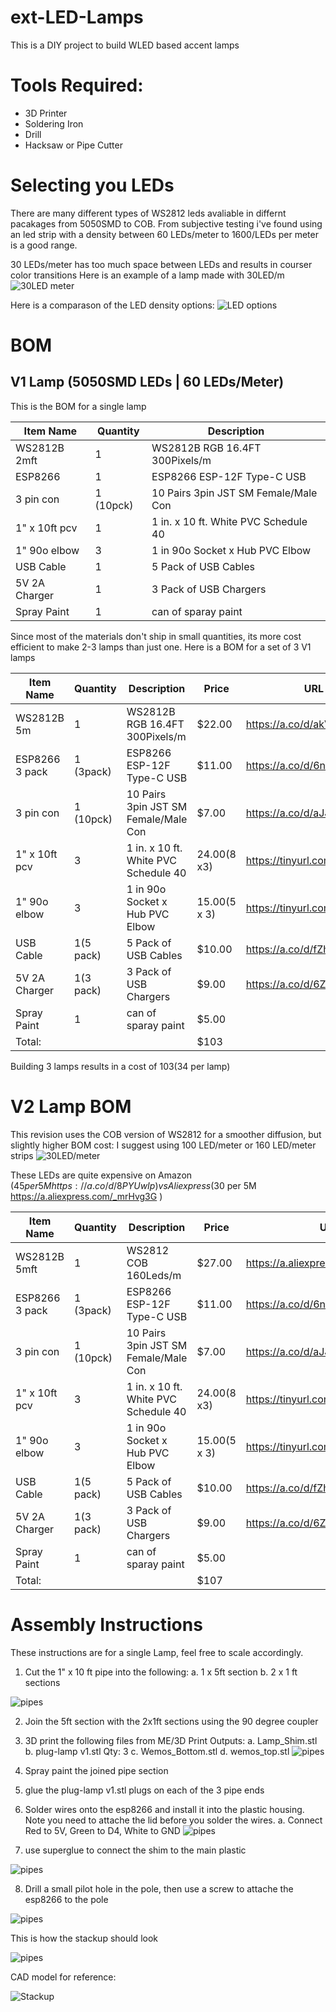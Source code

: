 # ext-LED-Lamps
 This is a DIY project to build WLED based accent lamps

# Tools Required:
 - 3D Printer
 - Soldering Iron
 - Drill
 - Hacksaw or Pipe Cutter

 # Selecting you LEDs
 
 There are many different types of WS2812 leds avaliable in differnt pacakages from 5050SMD to COB. From subjective testing i've found using an led strip with a density between 60 LEDs/meter to 1600/LEDs per meter is a good range.

 30 LEDs/meter has too much space between LEDs and results in courser color transitions
 Here is an example of a lamp made with 30LED/m
 ![30LED meter](pics/30led-meter.HEIC)

Here is a comparason of the LED density options:
 ![LED options](pics/ws2812_5050SMD.png)


 # BOM
 ## V1 Lamp (5050SMD LEDs | 60 LEDs/Meter)

This is the BOM for a single lamp

| Item Name      | Quantity | Description                          | 
|----------------|----------|--------------------------------------|
| WS2812B 2mft   | 1        | WS2812B RGB 16.4FT 300Pixels/m       | 
| ESP8266        | 1        | ESP8266 ESP-12F Type-C USB           | 
| 3 pin con      | 1 (10pck)| 10 Pairs 3pin JST SM Female/Male Con | 
| 1" x 10ft pcv  | 1        | 1 in. x 10 ft. White PVC Schedule 40 | 
| 1" 90o elbow   | 3        | 1 in 90o Socket x Hub PVC Elbow      | 
| USB Cable      | 1        | 5 Pack of USB Cables                 | 
| 5V 2A Charger  | 1        | 3 Pack of USB Chargers               | 
| Spray Paint    | 1        | can of sparay paint                  |


Since most of the materials don't ship in small quantities, its more cost efficient to make 2-3 lamps than just one.
Here is a BOM for a set of 3 V1 lamps

| Item Name      | Quantity | Description                          | Price          | URL                            |
|----------------|----------|--------------------------------------|----------------|--------------------------------|
| WS2812B 5m     | 1        | WS2812B RGB 16.4FT 300Pixels/m       | $22.00         | https://a.co/d/akVGvSk         |
| ESP8266 3 pack | 1 (3pack)| ESP8266 ESP-12F Type-C USB           | $11.00         | https://a.co/d/6nqaI22         |
| 3 pin con      | 1 (10pck)| 10 Pairs 3pin JST SM Female/Male Con | $7.00          | https://a.co/d/aJJjx0d         |
| 1" x 10ft pcv  | 3        | 1 in. x 10 ft. White PVC Schedule 40 | $24.00 ($8 x3) | https://tinyurl.com/MainPipe   |
| 1" 90o elbow   | 3        | 1 in 90o Socket x Hub PVC Elbow      | $15.00 ($5 x 3)| https://tinyurl.com/SideOutlit |
| USB Cable      | 1(5 pack)| 5 Pack of USB Cables                 | $10.00         | https://a.co/d/fZhfnr1         |
| 5V 2A Charger  | 1(3 pack)| 3 Pack of USB Chargers               | $9.00          | https://a.co/d/6ZhHEuX         |
| Spray Paint    | 1        | can of sparay paint                  | $5.00          |                                |
|     Total:     |          |                                      | $103           |                   

Building 3 lamps results in a cost of $103 ($34 per lamp)

# V2 Lamp BOM
This revision uses the COB version of WS2812 for a smoother diffusion, but slightly higher BOM cost:
I suggest using 100 LED/meter or 160 LED/meter strips
 ![30LED/meter](pics/ws2812_COB.png)

 These LEDs are quite expensive on Amazon ($45 per 5M https://a.co/d/8PYUwIp) vs Aliexpress ($30 per 5M https://a.aliexpress.com/_mrHvg3G )

| Item Name      | Quantity | Description                          | Price          | URL                               |
|----------------|----------|--------------------------------------|----------------|-----------------------------------|
| WS2812B 5mft   | 1        | WS2812 COB 160Leds/m                 | $27.00         | https://a.aliexpress.com/_mrHvg3G |
| ESP8266 3 pack | 1 (3pack)| ESP8266 ESP-12F Type-C USB           | $11.00         | https://a.co/d/6nqaI22            |
| 3 pin con      | 1 (10pck)| 10 Pairs 3pin JST SM Female/Male Con | $7.00          | https://a.co/d/aJJjx0d            |
| 1" x 10ft pcv  | 3        | 1 in. x 10 ft. White PVC Schedule 40 | $24.00 ($8 x3) | https://tinyurl.com/MainPipe      |
| 1" 90o elbow   | 3        | 1 in 90o Socket x Hub PVC Elbow      | $15.00 ($5 x 3)| https://tinyurl.com/SideOutlit    |
| USB Cable      | 1(5 pack)| 5 Pack of USB Cables                 | $10.00         | https://a.co/d/fZhfnr1            |
| 5V 2A Charger  | 1(3 pack)| 3 Pack of USB Chargers               | $9.00          | https://a.co/d/6ZhHEuX            |
| Spray Paint    | 1        | can of sparay paint                  | $5.00          |                                   |
|     Total:     |          |                                      | $107           |  

 # Assembly Instructions
 These instructions are for a single Lamp, feel free to scale accordingly.

1. Cut the 1" x 10 ft pipe into the following:
  a. 1 x 5ft section
  b. 2 x 1 ft sections

  ![pipes](pics/Pipes.HEIC)

2. Join the 5ft section with the 2x1ft sections using the 90 degree coupler

3. 3D print the following files from ME/3D Print Outputs:
   a. Lamp_Shim.stl
   b. plug-lamp v1.stl  Qty: 3
   c. Wemos_Bottom.stl
   d. wemos_top.stl
  ![pipes](pics/print_files.HEIC)

4. Spray paint the joined pipe section

5. glue the plug-lamp v1.stl plugs on each of the 3 pipe ends

6. Solder wires onto the esp8266 and install it into the plastic housing. Note you need to attache the lid before you solder the wires.
   a. Connect Red to 5V, Green to D4, White to GND
![pipes](pics/solder_wires.HEIC)

7. use superglue to connect the shim to the main plastic
   
![pipes](pics/connect_shim.HEIC)

8. Drill a small pilot hole in the pole, then use a screw to attache the esp8266 to the pole
   
![pipes](pics/screwpole.HEIC)

This is how the stackup should look
   
![pipes](pics/final_assembly.HEIC)

CAD model for reference:

![Stackup](pics/IMG_0200.HEIC)
